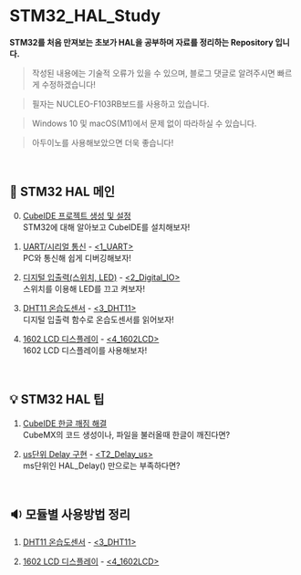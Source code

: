 # STM32_HAL_Study
**STM32를 처음 만져보는 초보가 HAL을 공부하며 자료를 정리하는 Repository 입니다.**
> 작성된 내용에는 기술적 오류가 있을 수 있으며, 블로그 댓글로 알려주시면 빠르게 수정하겠습니다!

> 필자는 NUCLEO-F103RB보드를 사용하고 있습니다.

> Windows 10 및 macOS(M1)에서 문제 없이 따라하실 수 있습니다.

> 아두이노를 사용해보았으면 더욱 좋습니다!

<br>

## 🔧 STM32 HAL 메인
0. [CubeIDE 프로젝트 생성 및 설정](https://slt.pw/9BHRZP7)  
STM32에 대해 알아보고 CubeIDE를 설치해보자!

1. [UART/시리얼 통신](https://slt.pw/ixANUJq) - [<1_UART>](https://github.com/varofla/STM32_HAL_Study/tree/main/1_UART)  
PC와 통신해 쉽게 디버깅해보자!

2. [디지털 입출력(스위치, LED)](https://slt.pw/zWKKZQ6) - [<2_Digital_IO>](https://github.com/varofla/STM32_HAL_Study/tree/main/2_Digital_IO)  
스위치를 이용해 LED를 끄고 켜보자!

3. [DHT11 온습도센서](https://slt.pw/DvfGvXU) - [<3_DHT11>](https://github.com/varofla/STM32_HAL_Study/tree/main/3_DHT11)  
디지털 입출력 함수로 온습도센서를 읽어보자!

4. [1602 LCD 디스플레이](https://blog.naver.com/dhksrl0508/222581328912) - [<4_1602LCD>](https://github.com/varofla/STM32_HAL_Study/tree/main/4_1602LCD)  
1602 LCD 디스플레이를 사용해보자!

<br>

## 💡 STM32 HAL 팁
1. [CubeIDE 한글 깨짐 해결](https://slt.pw/QcYQfNj)  
CubeMX의 코드 생성이나, 파일을 불러올때 한글이 깨진다면?

2. [us단위 Delay 구현](https://slt.pw/iyFFwF1) - [<T2_Delay_us>](https://github.com/varofla/STM32_HAL_Study/tree/main/T2_Delay_us)  
ms단위인 HAL_Delay() 만으로는 부족하다면?

<br>

## 🔉 모듈별 사용방법 정리
1. [DHT11 온습도센서](https://slt.pw/DvfGvXU) - [<3_DHT11>](https://github.com/varofla/STM32_HAL_Study/tree/main/3_DHT11)  

2. [1602 LCD 디스플레이](https://blog.naver.com/dhksrl0508/222581328912) - [<4_1602LCD>](https://github.com/varofla/STM32_HAL_Study/tree/main/4_1602LCD) 
